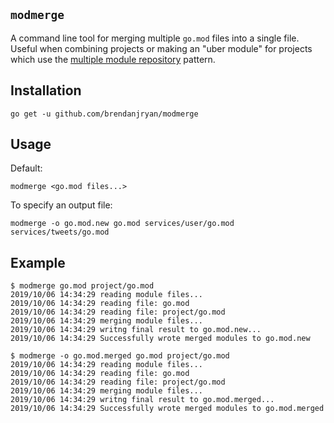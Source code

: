 `modmerge`
---

A command line tool for merging multiple `go.mod` files into a single file. Useful when combining projects or making an "uber module" for projects which use the [multiple module repository](https://github.com/golang/go/wiki/Modules#what-are-multi-module-repositories) pattern.

## Installation

```console
go get -u github.com/brendanjryan/modmerge
```

## Usage

Default:
```console
modmerge <go.mod files...>
``` 

To specify an output file:

```console
modmerge -o go.mod.new go.mod services/user/go.mod services/tweets/go.mod
```


## Example 

```console
$ modmerge go.mod project/go.mod
2019/10/06 14:34:29 reading module files...
2019/10/06 14:34:29 reading file: go.mod
2019/10/06 14:34:29 reading file: project/go.mod
2019/10/06 14:34:29 merging module files...
2019/10/06 14:34:29 writng final result to go.mod.new...
2019/10/06 14:34:29 Successfully wrote merged modules to go.mod.new
```

```console
$ modmerge -o go.mod.merged go.mod project/go.mod
2019/10/06 14:34:29 reading module files...
2019/10/06 14:34:29 reading file: go.mod
2019/10/06 14:34:29 reading file: project/go.mod
2019/10/06 14:34:29 merging module files...
2019/10/06 14:34:29 writng final result to go.mod.merged...
2019/10/06 14:34:29 Successfully wrote merged modules to go.mod.merged
```

